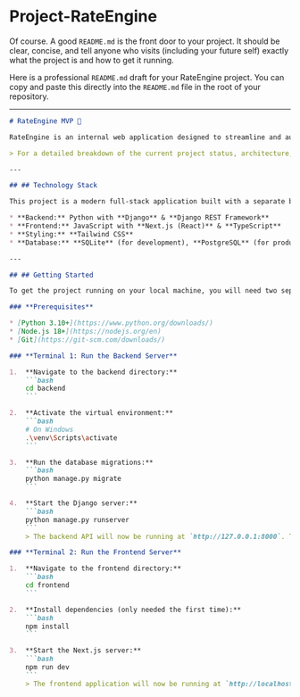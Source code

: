 # Project-RateEngine 
Of course. A good `README.md` is the front door to your project. It should be clear, concise, and tell anyone who visits (including your future self) exactly what the project is and how to get it running.

Here is a professional `README.md` draft for your RateEngine project. You can copy and paste this directly into the `README.md` file in the root of your repository.

-----

````markdown
# RateEngine MVP 🚚

RateEngine is an internal web application designed to streamline and automate the air freight quoting process for freight forwarders.

> For a detailed breakdown of the current project status, architecture, and future roadmap, please see the [**Project Brief (docs/PROJECT_BRIEF.md)**](./docs/PROJECT_BRIEF.md).

---

## ## Technology Stack

This project is a modern full-stack application built with a separate backend and frontend.

* **Backend:** Python with **Django** & **Django REST Framework**
* **Frontend:** JavaScript with **Next.js (React)** & **TypeScript**
* **Styling:** **Tailwind CSS**
* **Database:** **SQLite** (for development), **PostgreSQL** (for production)

---

## ## Getting Started

To get the project running on your local machine, you will need two separate terminals.

### **Prerequisites**

* [Python 3.10+](https://www.python.org/downloads/)
* [Node.js 18+](https://nodejs.org/en)
* [Git](https://git-scm.com/downloads/)

### **Terminal 1: Run the Backend Server**

1.  **Navigate to the backend directory:**
    ```bash
    cd backend
    ```

2.  **Activate the virtual environment:**
    ```bash
    # On Windows
    .\venv\Scripts\activate
    ```

3.  **Run the database migrations:**
    ```bash
    python manage.py migrate
    ```

4.  **Start the Django server:**
    ```bash
    python manage.py runserver
    ```
    > The backend API will now be running at `http://127.0.0.1:8000`. The admin panel is at `http://127.0.0.1:8000/admin`.

### **Terminal 2: Run the Frontend Server**

1.  **Navigate to the frontend directory:**
    ```bash
    cd frontend
    ```

2.  **Install dependencies (only needed the first time):**
    ```bash
    npm install
    ```

3.  **Start the Next.js server:**
    ```bash
    npm run dev
    ```
    > The frontend application will now be running at `http://localhost:3000`.
````